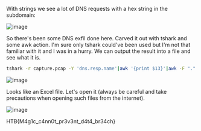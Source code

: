With strings we see a lot of DNS requests with a hex string in the subdomain:

![image](https://user-images.githubusercontent.com/80063008/198271579-a7160e6f-fd59-4f1b-adef-68cc2b78419f.png)

So there's been some DNS exfil done here. Carved it out with tshark and some awk action. I'm sure only tshark could've been used but I'm not that familiar with it and I was in a hurry. We can output the result into a file and see what it is.

```bash
tshark -r capture.pcap -Y 'dns.resp.name'|awk '{print $13}'|awk -F "." '{print $1}' |xxd -r -p > mysterfile
````
![image](https://user-images.githubusercontent.com/80063008/198272011-e132d952-f835-4ee4-b63b-6a3991a309f6.png)

Looks like an Excel file. Let's open it (always be careful and take precautions when opening such files from the internet).

![image](https://user-images.githubusercontent.com/80063008/198272094-e1aaa5cc-4597-4ddb-98d4-96fe2e6b3c9c.png)

HTB{M4g1c_c4nn0t_pr3v3nt_d4t4_br34ch}

